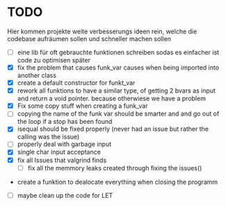 # TODO
Hier kommen projekte weite verbesserungs ideen rein, welche die codebase aufräumen sollen und schneller machen sollen

- [ ] eine lib für oft gebrauchte funktionen schreiben sodas es einfacher ist code zu optimisen später
- [X] fix the problem that causes funk_var causes when being imported into another class
- [X] create a default constructor for funkt_var
- [X] rework all funktions to have a similar type, of getting 2 bvars as input and return a void pointer. because otherwiese we have a problem
- [X] Fix some copy stuff when creating a funk_var
- [ ] copying the name of the funk var should be smarter and and go out of the loop if a stop has been found 
- [x] isequal should be fixed properly (never had an issue but rather the calling was the issue)
- [ ] properly deal with garbage input
- [X] single char input acceptance
- [X] fix all Issues that valgrind finds 
    - [ ] fix all the memmory leaks created through fixing the issues()
- create a funktion to dealocate everything when closing the programm
- [ ] maybe clean up the code for LET
